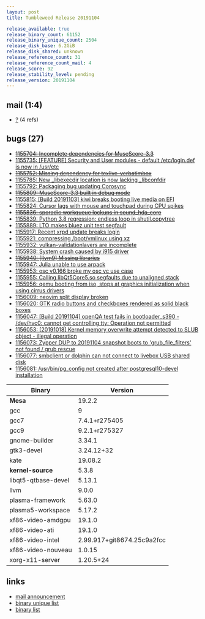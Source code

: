 ```yaml
---
layout: post
title: Tumbleweed Release 20191104

release_available: true
release_binary_count: 61152
release_binary_unique_count: 2504
release_disk_base: 6.2GiB
release_disk_shared: unknown
release_reference_count: 31
release_reference_count_mail: 4
release_score: 92
release_stability_level: pending
release_version: 20191104
---
```


## mail (1:4)

- [?](https://lists.opensuse.org/opensuse-factory/2019-11/msg00055.html) (4 refs)

## bugs (27)

<!--more-->

- ~~[1155704: Incomplete dependencies for MuseScore-3.3](https://bugzilla.opensuse.org/show_bug.cgi?id=1155704)~~
- [1155735: \[FEATURE\] Security and User modules - default /etc/login.def is now in /usr/etc](https://bugzilla.opensuse.org/show_bug.cgi?id=1155735)
- ~~[1155752: Missing dependency for texlive-verbatimbox](https://bugzilla.opensuse.org/show_bug.cgi?id=1155752)~~
- [1155785: New _libexecdir location is now lacking _libconfdir](https://bugzilla.opensuse.org/show_bug.cgi?id=1155785)
- [1155792: Packaging bug updating Corosync](https://bugzilla.opensuse.org/show_bug.cgi?id=1155792)
- ~~[1155809: MuseScore-3.3 built in debug mode](https://bugzilla.opensuse.org/show_bug.cgi?id=1155809)~~
- [1155815: \[Build 20191103\] kiwi breaks booting live media on EFI](https://bugzilla.opensuse.org/show_bug.cgi?id=1155815)
- [1155824: Cursor lags with mouse and touchpad during CPU spikes](https://bugzilla.opensuse.org/show_bug.cgi?id=1155824)
- ~~[1155836: sporadic workqueue lockups in sound_hda_core](https://bugzilla.opensuse.org/show_bug.cgi?id=1155836)~~
- [1155839: Python 3.8 regression: endless loop in shutil.copytree](https://bugzilla.opensuse.org/show_bug.cgi?id=1155839)
- [1155889: LTO makes bluez unit test segfault](https://bugzilla.opensuse.org/show_bug.cgi?id=1155889)
- [1155917: Recent xrpd update breaks login](https://bugzilla.opensuse.org/show_bug.cgi?id=1155917)
- [1155921: compressing /boot/vmlinux using xz](https://bugzilla.opensuse.org/show_bug.cgi?id=1155921)
- [1155932: vulkan-validationlayers are incomplete](https://bugzilla.opensuse.org/show_bug.cgi?id=1155932)
- [1155938: System crash caused by i915 driver](https://bugzilla.opensuse.org/show_bug.cgi?id=1155938)
- ~~[1155940: \[llvm9\] Missing libraries](https://bugzilla.opensuse.org/show_bug.cgi?id=1155940)~~
- [1155947: Julia unable to use arpack](https://bugzilla.opensuse.org/show_bug.cgi?id=1155947)
- [1155953: osc v0.166 broke my osc vc use case](https://bugzilla.opensuse.org/show_bug.cgi?id=1155953)
- [1155955: Calling libQt5Core5.so segfaults due to unaligned stack](https://bugzilla.opensuse.org/show_bug.cgi?id=1155955)
- [1155956: qemu booting from iso, stops at graphics initialization when using cirrus drivers](https://bugzilla.opensuse.org/show_bug.cgi?id=1155956)
- [1156009: neovim split display broken](https://bugzilla.opensuse.org/show_bug.cgi?id=1156009)
- [1156020: GTK radio buttons and checkboxes rendered as solid black boxes](https://bugzilla.opensuse.org/show_bug.cgi?id=1156020)
- [1156047: \[Build 20191104\] openQA test fails in bootloader_s390 - /dev/hvc0: cannot get controlling tty: Operation not permitted](https://bugzilla.opensuse.org/show_bug.cgi?id=1156047)
- [1156053: \[20191018\] Kernel memory overwrite attempt detected to SLUB object - illegal operation](https://bugzilla.opensuse.org/show_bug.cgi?id=1156053)
- [1156073: Zypper DUP to 20191104 snapshot boots to 'grub_file_filters' not found / grub rescue](https://bugzilla.opensuse.org/show_bug.cgi?id=1156073)
- [1156077: smbclient or dolphin can not connect to livebox USB shared disk](https://bugzilla.opensuse.org/show_bug.cgi?id=1156077)
- [1156081: /usr/bin/pg_config not created after postgresql10-devel installation](https://bugzilla.opensuse.org/show_bug.cgi?id=1156081)

Binary | Version
--- | ---
**Mesa** | 19.2.2
gcc | 9
gcc7 | 7.4.1+r275405
gcc9 | 9.2.1+r275327
gnome-builder | 3.34.1
gtk3-devel | 3.24.12+32
kate | 19.08.2
**kernel-source** | 5.3.8
libqt5-qtbase-devel | 5.13.1
llvm | 9.0.0
plasma-framework | 5.63.0
plasma5-workspace | 5.17.2
xf86-video-amdgpu | 19.1.0
xf86-video-ati | 19.1.0
xf86-video-intel | 2.99.917+git8674.25c9a2fcc
xf86-video-nouveau | 1.0.15
xorg-x11-server | 1.20.5+24

## links

- [mail announcement](https://lists.opensuse.org/opensuse-factory/2019-11/msg00054.html)
- [binary unique list](http://download.opensuse.org/history/20191104/rpm.unique.list)
- [binary list](http://download.opensuse.org/history/20191104/rpm.list)
